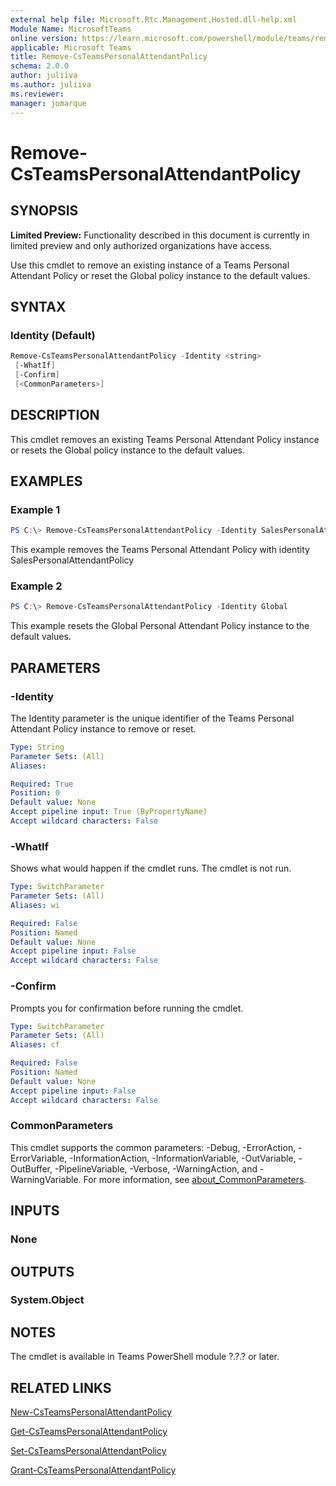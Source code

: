 ```yaml
---
external help file: Microsoft.Rtc.Management.Hosted.dll-help.xml
Module Name: MicrosoftTeams
online version: https://learn.microsoft.com/powershell/module/teams/remove-csteamspersonalattendantpolicy
applicable: Microsoft Teams
title: Remove-CsTeamsPersonalAttendantPolicy
schema: 2.0.0
author: juliiva
ms.author: juliiva
ms.reviewer:
manager: jomarque
---
```


# Remove-CsTeamsPersonalAttendantPolicy

## SYNOPSIS

**Limited Preview:** Functionality described in this document is currently in limited preview and only authorized organizations have access.

Use this cmdlet to remove an existing instance of a Teams Personal Attendant Policy or reset the Global policy instance to the default values.

## SYNTAX

### Identity (Default)
```powershell
Remove-CsTeamsPersonalAttendantPolicy -Identity <string> 
 [-WhatIf] 
 [-Confirm] 
 [<CommonParameters>]
```

## DESCRIPTION
This cmdlet removes an existing Teams Personal Attendant Policy instance or resets the Global policy instance to the default values.

## EXAMPLES

### Example 1
```powershell
PS C:\> Remove-CsTeamsPersonalAttendantPolicy -Identity SalesPersonalAttendantPolicy
```

This example removes the Teams Personal Attendant Policy with identity SalesPersonalAttendantPolicy

### Example 2
```powershell
PS C:\> Remove-CsTeamsPersonalAttendantPolicy -Identity Global
```

This example resets the Global Personal Attendant Policy instance to the default values.

## PARAMETERS

### -Identity
 The Identity parameter is the unique identifier of the Teams Personal Attendant Policy instance to remove or reset.

```yaml
Type: String
Parameter Sets: (All)
Aliases:

Required: True
Position: 0
Default value: None
Accept pipeline input: True (ByPropertyName)
Accept wildcard characters: False
```

### -WhatIf
Shows what would happen if the cmdlet runs.
The cmdlet is not run.

```yaml
Type: SwitchParameter
Parameter Sets: (All)
Aliases: wi

Required: False
Position: Named
Default value: None
Accept pipeline input: False
Accept wildcard characters: False
```

### -Confirm
Prompts you for confirmation before running the cmdlet.

```yaml
Type: SwitchParameter
Parameter Sets: (All)
Aliases: cf

Required: False
Position: Named
Default value: None
Accept pipeline input: False
Accept wildcard characters: False
```

### CommonParameters
This cmdlet supports the common parameters: -Debug, -ErrorAction, -ErrorVariable, -InformationAction, -InformationVariable, -OutVariable, -OutBuffer, -PipelineVariable, -Verbose, -WarningAction, and -WarningVariable. For more information, see [about_CommonParameters](https://go.microsoft.com/fwlink/?LinkID=113216).

## INPUTS

### None

## OUTPUTS

### System.Object

## NOTES

The cmdlet is available in Teams PowerShell module ?.?.? or later.

## RELATED LINKS

[New-CsTeamsPersonalAttendantPolicy](./new-csteamspersonalattendantpolicy.md)

[Get-CsTeamsPersonalAttendantPolicy](./get-csteamspersonalattendantpolicy.md)

[Set-CsTeamsPersonalAttendantPolicy](./set-csteamspersonalattendantpolicy.md)

[Grant-CsTeamsPersonalAttendantPolicy](./grant-csteamspersonalattendantpolicy.md)

